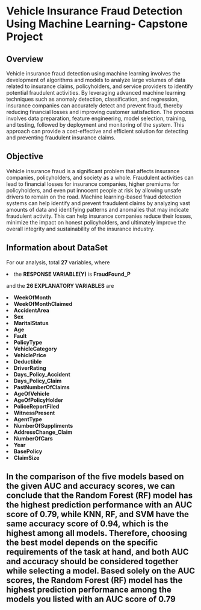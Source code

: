 <!DOCTYPE html>

<html xmlns="http://www.w3.org/1999/xhtml">

<head>

<meta charset="utf-8">
<meta http-equiv="Content-Type" content="text/html; charset=utf-8" />


<div class="container-fluid main-container">

<div id="header">
<h1 class="title">Vehicle Insurance Fraud Detection Using Machine Learning- Capstone Project</h1>
<h4 class="date"><em><ol start="10" style="list-style-type: decimal">
</ol></em></h4>
</div>


<div id="synopsis" class="section level2">
<h2>Overview</h2>
<p>Vehicle insurance fraud detection using machine learning involves the development of algorithms and models to analyze large volumes of data related to insurance claims, policyholders, and service providers to identify potential fraudulent activities. By leveraging advanced machine learning techniques such as anomaly detection, classification, and regression, insurance companies can accurately detect and prevent fraud, thereby reducing financial losses and improving customer satisfaction. The process involves data preparation, feature engineering, model selection, training, and testing, followed by deployment and monitoring of the system. This approach can provide a cost-effective and efficient solution for detecting and preventing fraudulent insurance claims.
</p>
</div>
<div id="Objective" class="section level2">
<h2>Objective</h2>
<p>Vehicle insurance fraud is a significant problem that affects insurance companies, policyholders, and society as a whole. Fraudulent activities can lead to financial losses for insurance companies, higher premiums for policyholders, and even put innocent people at risk by allowing unsafe drivers to remain on the road. Machine learning-based fraud detection systems can help identify and prevent fraudulent claims by analyzing vast amounts of data and identifying patterns and anomalies that may indicate fraudulent activity. This can help insurance companies reduce their losses, minimize the impact on honest policyholders, and ultimately improve the overall integrity and sustainability of the insurance industry.</p>
</div>

<div id="DESCRIPTIONS" class="section level3">
<h2>Information about DataSet</h2>
<p>For our analysis, total <b>27</b> variables, where</p>
<li>the <b>RESPONSE VARIABLE(Y)</b> is <b>FraudFound_P</b> </li>
<p>and the <b>26 EXPLANATORY VARIABLES</b> are </p>
<li><b>WeekOfMonth</b></li> 
<li><b>WeekOfMonthClaimed</b></li>
<li><b>AccidentArea</b></li>
<li><b>Sex</b></li>
<li><b>MaritalStatus</b></li>
<li><b>Age</b></li>
<li><b>Fault</b></li>
<li><b>PolicyType</b></li>
<li><b>VehicleCategory</b></li>
<li><b>VehiclePrice</b></li>
<li><b>Deductible</b></li>
<li><b>DriverRating</b></li>
<li><b>Days_Policy_Accident</b></li>
<li><b>Days_Policy_Claim</b></li>
<li><b>PastNumberOfClaims</b></li>
<li><b>AgeOfVehicle</b></li>
<li><b>AgeOfPolicyHolder</b></li>
<li><b>PoliceReportFiled</b></li>
<li><b>WitnessPresent</b></li>
<li><b>AgentType</b></li>
<li><b>NumberOfSuppliments</b></li>
<li><b>AddressChange_Claim</b></li>
<li><b>NumberOfCars</b></li>
<li><b>Year</b></li>
<li><b>BasePolicy</b></li>
<li><b>ClaimSize</b></li>
</div>
<div id="conclusion" class="section level3">
<h2>In the comparison of the five models based on the given AUC and accuracy scores, we can conclude that the Random Forest (RF) model has the highest prediction performance with an AUC score of 0.79, while KNN, RF, and SVM have the same accuracy score of 0.94, which is the highest among all models. Therefore, choosing the best model depends on the specific requirements of the task at hand, and both AUC and accuracy should be considered together while selecting a model.
Based solely on the AUC scores, the Random Forest (RF) model has the highest prediction performance among the models you listed with an AUC score of 0.79</h2>
<p></p>
</div>
</body>
</html>
